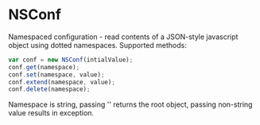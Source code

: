 NSConf
============
Namespaced configuration - read contents of a JSON-style javascript object using dotted namespaces. Supported methods:
```javascript
var conf = new NSConf(intialValue); 
conf.get(namespace);
conf.set(namespace, value);
conf.extend(namespace, value);
conf.delete(namespace);
```
Namespace is string, passing '' returns the root object, passing non-string value results in exception.
